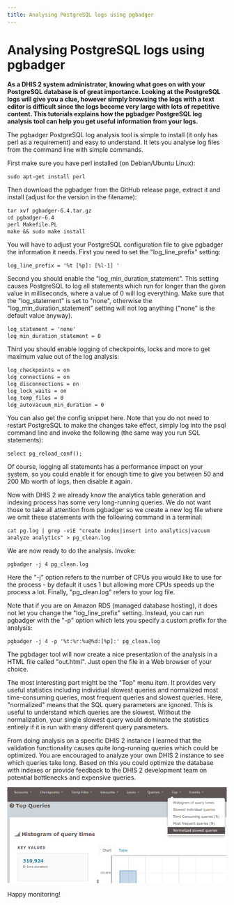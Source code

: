 ```yaml
---
title: Analysing PostgreSQL logs using pgbadger
---
```

# Analysing PostgreSQL logs using pgbadger

**As a DHIS 2 system administrator, knowing what goes on with your PostgreSQL database is of great importance. Looking at the PostgreSQL logs will give you a clue, however simply browsing the logs with a text editor is difficult since the logs become very large with lots of repetitive content. This tutorials explains how the pgbadger PostgreSQL log analysis tool can help you get useful information from your logs.**

The pgbadger PostgreSQL log analysis tool is simple to install (it only has perl as a requirement) and easy to understand. It lets you analyse log files from the command line with simple commands.

First make sure you have perl installed (on Debian/Ubuntu Linux):

```
sudo apt-get install perl
```

Then download the pgbadger from the GitHub release page, extract it and install (adjust for the version in the filename):

```
tar xvf pgbadger-6.4.tar.gz
cd pgbadger-6.4
perl Makefile.PL
make && sudo make install
```

You will have to adjust your PostgreSQL configuration file to give pgbadger the information it needs. First you need to set the "log_line_prefix" setting:

```
log_line_prefix = '%t [%p]: [%l-1] '
```

Second you should enable the "log_min_duration_statement". This setting causes PostgreSQL to log all statements which run for longer than the given value in milliseconds, where a value of 0 will log everything. Make sure that the "log_statement" is set to "none", otherwise the "log_min_duration_statement" setting will not log anything ("none" is the default value anyway).

```
log_statement = 'none'
log_min_duration_statement = 0
```

Third you should enable logging of checkpoints, locks and more to get maximum value out of the log analysis:

```
log_checkpoints = on
log_connections = on
log_disconnections = on
log_lock_waits = on
log_temp_files = 0
log_autovacuum_min_duration = 0
```

You can also get the config snippet here. Note that you do not need to restart PostgreSQL to make the changes take effect, simply log into the psql command line and invoke the following (the same way you run SQL statements):

```
select pg_reload_conf();
```

Of course, logging all statements has a performance impact on your system, so you could enable it for enough time to give you between 50 and 200 Mb worth of logs, then disable it again.

Now with DHIS 2 we already know the analytics table generation and indexing process has some very long-running queries. We do not want those to take all attention from pgbadger so we create a new log file where we omit these statements with the following command in a terminal:

```
cat pg.log | grep -viE "create index|insert into analytics|vacuum analyze analytics" > pg_clean.log
```

We are now ready to do the analysis. Invoke:

```
pgbadger -j 4 pg_clean.log
```

Here the "-j" option refers to the number of CPUs you would like to use for the process - by default it uses 1 but allowing more CPUs speeds up the process a lot. Finally, "pg_clean.log" refers to your log file.

Note that if you are on Amazon RDS (managed database hosting), it does not let you change the "log_line_prefix" setting. Instead, you can run pgbadger with the "-p" option which lets you specify a custom prefix for the analysis:

```
pgbadger -j 4 -p '%t:%r:%u@%d:[%p]:' pg_clean.log
```

The pgbdager tool will now create a nice presentation of the analysis in a HTML file called "out.html". Just open the file in a Web browser of your choice.

The most interesting part might be the "Top" menu item. It provides very useful statistics including individual slowest queries and normalized most time-consuming queries, most frequent queries and slowest queries. Here, "normalized" means that the SQL query parameters are ignored. This is useful to understand which queries are the slowest. Without the normalization, your single slowest query would dominate the statistics entirely if it is run with many different query parameters.

From doing analysis on a specific DHIS 2 instance I learned that the validation functionality causes quite long-running queries which could be optimized. You are encouraged to analyze your own DHIS 2 instance to see which queries take long. Based on this you could optimize the database with indexes or provide feedback to the DHIS 2 development team on potential bottlenecks and expensive queries.

![](resources/images/pgbadger.png)

Happy monitoring!
